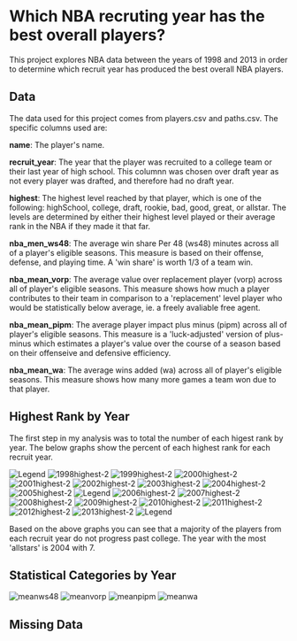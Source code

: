 # Which NBA recruting year has the best overall players?

This project explores NBA data between the years of 1998 and 2013 in order to determine which recruit year has produced the best overall NBA players. 

## Data

The data used for this project comes from players.csv and paths.csv. The specific columns used are:

**name**: The player's name.

**recruit_year**: The year that the player was recruited to a college team or their last year of high school. This columnn was chosen over draft year as not every player was drafted, and therefore had no draft year. 

**highest**: The highest level reached by that player, which is one of the following: highSchool, college, draft, rookie, bad, good, great, or allstar. The levels are determined by either their highest level played or their average rank in the NBA if they made it that far. 

**nba_men_ws48**: The average win share Per 48 (ws48) minutes across all of a player's eligible seasons. This measure is based on their offense, defense, and playing time. A 'win share' is worth 1/3 of a team win.

**nba_mean_vorp**: The average value over replacement player (vorp) across all of player's eligible seasons. This measure shows how much a player contributes to their team in comparison to a 'replacement' level player who would be statistically below average, ie. a freely avaliable free agent. 

**nba_mean_pipm**: The average player impact plus minus (pipm) across all of player's eligible seasons. This measure is a 'luck-adjusted' version of plus-minus which estimates a player's value over the course of a season based on their offenseive and defensive efficiency. 

**nba_mean_wa**: The average wins added (wa) across all of player's eligible seasons. This measure shows how many more games a team won due to that player. 

## Highest Rank by Year

The first step in my analysis was to total the number of each higest rank by year. The below graphs show the percent of each highest rank for each recruit year.

![Legend](https://user-images.githubusercontent.com/74326062/165979947-917d0173-aa7a-478a-9373-a2c571dc44d3.png)
![1998highest-2](https://user-images.githubusercontent.com/74326062/165977385-c65ae919-e044-4119-a0e9-af5f09a501a2.png)
![1999highest-2](https://user-images.githubusercontent.com/74326062/165977408-db1133bc-f071-43a7-9168-3d1de197a705.png)
![2000highest-2](https://user-images.githubusercontent.com/74326062/165977424-c65be93e-048c-4d88-9bf3-9957e5ed1aea.png)
![2001highest-2](https://user-images.githubusercontent.com/74326062/165976978-d0ec51e7-8fe5-491f-872a-ebd70cafc3a9.png) 
![2002highest-2](https://user-images.githubusercontent.com/74326062/165975193-73c34f8c-0692-4396-935c-466a97fd72f4.png)
![2003highest-2](https://user-images.githubusercontent.com/74326062/165977463-36606994-2b24-47e6-88bc-918f03c0914f.png)
![2004highest-2](https://user-images.githubusercontent.com/74326062/165977476-67adfeed-9800-4a0d-a97e-e7318e9a1e01.png)
![2005highest-2](https://user-images.githubusercontent.com/74326062/165977485-86f6de2f-9001-47a8-b2ff-26d06a0d8dda.png)
![Legend](https://user-images.githubusercontent.com/74326062/165979947-917d0173-aa7a-478a-9373-a2c571dc44d3.png)
![2006highest-2](https://user-images.githubusercontent.com/74326062/165977506-58baea74-05eb-4069-b082-108c0415fdaa.png)
![2007highest-2](https://user-images.githubusercontent.com/74326062/165977515-df5f84d0-ba57-49eb-9f3f-c3132a2bb6ec.png)
![2008highest-2](https://user-images.githubusercontent.com/74326062/165977526-532d8b60-69cc-4f1e-a57d-1ea796e79c56.png)
![2009highest-2](https://user-images.githubusercontent.com/74326062/165977542-c4b2c4a8-3bf4-4aec-9a51-1a5bacadf498.png)
![2010highest-2](https://user-images.githubusercontent.com/74326062/165977551-3c65852f-84d7-4156-8623-131f1141c793.png)
![2011highest-2](https://user-images.githubusercontent.com/74326062/165977558-fc6cb50e-67af-45e1-8c01-48456f716473.png)
![2012highest-2](https://user-images.githubusercontent.com/74326062/165977570-c702f896-3280-4bcf-aee8-87c5e80f06da.png)
![2013highest-2](https://user-images.githubusercontent.com/74326062/165977574-740cfec6-8545-4d57-beb6-0a070b1b185d.png)
![Legend](https://user-images.githubusercontent.com/74326062/165979947-917d0173-aa7a-478a-9373-a2c571dc44d3.png)

Based on the above graphs you can see that a majority of the players from each recruit year do not progress past college. The year with the most 'allstars' is 2004 with 7.

## Statistical Categories by Year
![meanws48](https://user-images.githubusercontent.com/74326062/165988970-67e01db3-355f-46eb-8eb2-abe31b6eef9c.png)
![meanvorp](https://user-images.githubusercontent.com/74326062/165989092-e3fbfe3a-6b2e-4f6a-b370-a4e74851b426.png)
![meanpipm](https://user-images.githubusercontent.com/74326062/165989161-9715a69e-70f8-4912-9780-340115d98941.png)
![meanwa](https://user-images.githubusercontent.com/74326062/165989179-48571525-22e8-46ec-aa0e-f672aace4d83.png)

## Missing Data
